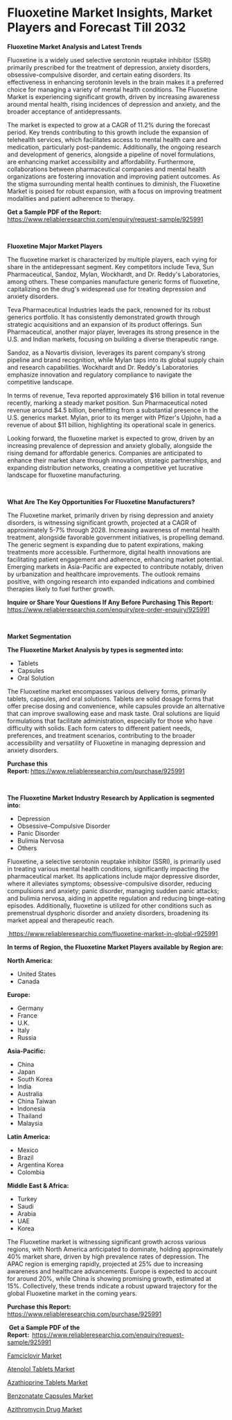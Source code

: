 <p><h1>Fluoxetine Market Insights, Market Players and Forecast Till 2032</h1></p><p><strong>Fluoxetine Market Analysis and Latest Trends</strong></p>
<p><p>Fluoxetine is a widely used selective serotonin reuptake inhibitor (SSRI) primarily prescribed for the treatment of depression, anxiety disorders, obsessive-compulsive disorder, and certain eating disorders. Its effectiveness in enhancing serotonin levels in the brain makes it a preferred choice for managing a variety of mental health conditions. The Fluoxetine Market is experiencing significant growth, driven by increasing awareness around mental health, rising incidences of depression and anxiety, and the broader acceptance of antidepressants.</p><p>The market is expected to grow at a CAGR of 11.2% during the forecast period. Key trends contributing to this growth include the expansion of telehealth services, which facilitates access to mental health care and medication, particularly post-pandemic. Additionally, the ongoing research and development of generics, alongside a pipeline of novel formulations, are enhancing market accessibility and affordability. Furthermore, collaborations between pharmaceutical companies and mental health organizations are fostering innovation and improving patient outcomes. As the stigma surrounding mental health continues to diminish, the Fluoxetine Market is poised for robust expansion, with a focus on improving treatment modalities and patient adherence to therapy.</p></p>
<p><strong>Get a Sample PDF of the Report:&nbsp;</strong> <a href="https://www.reliableresearchiq.com/enquiry/request-sample/925991?utm_campaign=1117&utm_medium=2&utm_source=Github&utm_content=ia&utm_term=08032025&utm_id=fluoxetine">https://www.reliableresearchiq.com/enquiry/request-sample/925991</a></p>
<p>&nbsp;</p>
<p><strong>Fluoxetine Major Market Players</strong></p>
<p><p>The fluoxetine market is characterized by multiple players, each vying for share in the antidepressant segment. Key competitors include Teva, Sun Pharmaceutical, Sandoz, Mylan, Wockhardt, and Dr. Reddy's Laboratories, among others. These companies manufacture generic forms of fluoxetine, capitalizing on the drug's widespread use for treating depression and anxiety disorders.</p><p>Teva Pharmaceutical Industries leads the pack, renowned for its robust generics portfolio. It has consistently demonstrated growth through strategic acquisitions and an expansion of its product offerings. Sun Pharmaceutical, another major player, leverages its strong presence in the U.S. and Indian markets, focusing on building a diverse therapeutic range.</p><p>Sandoz, as a Novartis division, leverages its parent company’s strong pipeline and brand recognition, while Mylan taps into its global supply chain and research capabilities. Wockhardt and Dr. Reddy's Laboratories emphasize innovation and regulatory compliance to navigate the competitive landscape. </p><p>In terms of revenue, Teva reported approximately $16 billion in total revenue recently, marking a steady market position. Sun Pharmaceutical noted revenue around $4.5 billion, benefitting from a substantial presence in the U.S. generics market. Mylan, prior to its merger with Pfizer's Upjohn, had a revenue of about $11 billion, highlighting its operational scale in generics. </p><p>Looking forward, the fluoxetine market is expected to grow, driven by an increasing prevalence of depression and anxiety globally, alongside the rising demand for affordable generics. Companies are anticipated to enhance their market share through innovation, strategic partnerships, and expanding distribution networks, creating a competitive yet lucrative landscape for fluoxetine manufacturing.</p></p>
<p>&nbsp;</p>
<p><strong>What Are The Key Opportunities For Fluoxetine Manufacturers?</strong></p>
<p><p>The Fluoxetine market, primarily driven by rising depression and anxiety disorders, is witnessing significant growth, projected at a CAGR of approximately 5-7% through 2028. Increasing awareness of mental health treatment, alongside favorable government initiatives, is propelling demand. The generic segment is expanding due to patent expirations, making treatments more accessible. Furthermore, digital health innovations are facilitating patient engagement and adherence, enhancing market potential. Emerging markets in Asia-Pacific are expected to contribute notably, driven by urbanization and healthcare improvements. The outlook remains positive, with ongoing research into expanded indications and combined therapies likely to fuel further growth.</p></p>
<p><strong>Inquire or Share Your Questions If Any Before Purchasing This Report:</strong> <a href="https://www.reliableresearchiq.com/enquiry/pre-order-enquiry/925991?utm_campaign=1117&utm_medium=2&utm_source=Github&utm_content=ia&utm_term=08032025&utm_id=fluoxetine">https://www.reliableresearchiq.com/enquiry/pre-order-enquiry/925991</a></p>
<p>&nbsp;</p>
<p><strong>Market Segmentation</strong></p>
<p><strong>The Fluoxetine Market Analysis by types is segmented into:</strong></p>
<p><ul><li>Tablets</li><li>Capsules</li><li>Oral Solution</li></ul></p>
<p><p>The Fluoxetine market encompasses various delivery forms, primarily tablets, capsules, and oral solutions. Tablets are solid dosage forms that offer precise dosing and convenience, while capsules provide an alternative that can improve swallowing ease and mask taste. Oral solutions are liquid formulations that facilitate administration, especially for those who have difficulty with solids. Each form caters to different patient needs, preferences, and treatment scenarios, contributing to the broader accessibility and versatility of Fluoxetine in managing depression and anxiety disorders.</p></p>
<p><strong>Purchase this Report:&nbsp;</strong><a href="https://www.reliableresearchiq.com/purchase/925991?utm_campaign=1117&utm_medium=2&utm_source=Github&utm_content=ia&utm_term=08032025&utm_id=fluoxetine">https://www.reliableresearchiq.com/purchase/925991</a></p>
<p>&nbsp;</p>
<p><strong>The Fluoxetine Market Industry Research by Application is segmented into:</strong></p>
<p><ul><li>Depression</li><li>Obsessive–Compulsive Disorder</li><li>Panic Disorder</li><li>Bulimia Nervosa</li><li>Others</li></ul></p>
<p><p>Fluoxetine, a selective serotonin reuptake inhibitor (SSRI), is primarily used in treating various mental health conditions, significantly impacting the pharmaceutical market. Its applications include major depressive disorder, where it alleviates symptoms; obsessive-compulsive disorder, reducing compulsions and anxiety; panic disorder, managing sudden panic attacks; and bulimia nervosa, aiding in appetite regulation and reducing binge-eating episodes. Additionally, fluoxetine is utilized for other conditions such as premenstrual dysphoric disorder and anxiety disorders, broadening its market appeal and therapeutic reach.</p></p>
<p><a href="https://www.reliableresearchiq.com/fluoxetine-market-in-global-r925991?utm_campaign=1117&utm_medium=2&utm_source=Github&utm_content=ia&utm_term=08032025&utm_id=fluoxetine">&nbsp;https://www.reliableresearchiq.com/fluoxetine-market-in-global-r925991</a></p>
<p><strong>In terms of Region, the Fluoxetine Market Players available by Region are:</strong></p>
<p>
    <p> <strong> North America: </strong>
        <ul>
            <li>United States</li>
            <li>Canada</li>
        </ul>
        </p> 
    <p> <strong> Europe: </strong>
        <ul>
            <li>Germany</li>
            <li>France</li>
            <li>U.K.</li>
            <li>Italy</li>
            <li>Russia</li>
        </ul>
        </p> 
    <p> <strong> Asia-Pacific: </strong>
        <ul>
            <li>China</li>
            <li>Japan</li>
            <li>South Korea</li>
            <li>India</li>
            <li>Australia</li>
            <li>China Taiwan</li>
            <li>Indonesia</li>
            <li>Thailand</li>
            <li>Malaysia</li>
        </ul>
        </p> 
    <p> <strong> Latin America: </strong>
        <ul>
            <li>Mexico</li>
            <li>Brazil</li>
            <li>Argentina Korea</li>
            <li>Colombia</li>
        </ul>
        </p> 
    <p> <strong> Middle East & Africa: </strong>
        <ul>
            <li>Turkey</li>
            <li>Saudi</li>
            <li>Arabia</li>
            <li>UAE</li>
            <li>Korea</li>
        </ul>
    </p>
    </p>
<p><p>The Fluoxetine market is witnessing significant growth across various regions, with North America anticipated to dominate, holding approximately 40% market share, driven by high prevalence rates of depression. The APAC region is emerging rapidly, projected at 25% due to increasing awareness and healthcare advancements. Europe is expected to account for around 20%, while China is showing promising growth, estimated at 15%. Collectively, these trends indicate a robust upward trajectory for the global Fluoxetine market in the coming years.</p></p>
<p><strong>Purchase this Report: </strong><a href="https://www.reliableresearchiq.com/purchase/925991?utm_campaign=1117&utm_medium=2&utm_source=Github&utm_content=ia&utm_term=08032025&utm_id=fluoxetine">https://www.reliableresearchiq.com/purchase/925991</a></p>
<p>&nbsp;<strong>Get a Sample PDF of the Report:&nbsp;&nbsp;</strong><a href="https://www.reliableresearchiq.com/enquiry/request-sample/925991?utm_campaign=1117&utm_medium=2&utm_source=Github&utm_content=ia&utm_term=08032025&utm_id=fluoxetine">https://www.reliableresearchiq.com/enquiry/request-sample/925991</a></p>
<p><strong></strong></p>
<p><p><a href="https://github.com/ayondaylos/Market-Research-Report-List-1/blob/main/famciclovir-market.md?utm_campaign=1117&utm_medium=2&utm_source=Github&utm_content=ia&utm_term=08032025&utm_id=fluoxetine">Famciclovir Market</a></p><p><a href="https://github.com/laveeasaadrh/Market-Research-Report-List-1/blob/main/atenolol-tablets-market.md?utm_campaign=1117&utm_medium=2&utm_source=Github&utm_content=ia&utm_term=08032025&utm_id=fluoxetine">Atenolol Tablets Market</a></p><p><a href="https://github.com/bichukapac/Market-Research-Report-List-1/blob/main/azathioprine-tablets-market.md?utm_campaign=1117&utm_medium=2&utm_source=Github&utm_content=ia&utm_term=08032025&utm_id=fluoxetine">Azathioprine Tablets Market</a></p><p><a href="https://github.com/madethkijori/Market-Research-Report-List-1/blob/main/benzonatate-capsules-market.md?utm_campaign=1117&utm_medium=2&utm_source=Github&utm_content=ia&utm_term=08032025&utm_id=fluoxetine">Benzonatate Capsules Market</a></p><p><a href="https://github.com/leoustolja/Market-Research-Report-List-1/blob/main/azithromycin-drug-market.md?utm_campaign=1117&utm_medium=2&utm_source=Github&utm_content=ia&utm_term=08032025&utm_id=fluoxetine">Azithromycin Drug Market</a></p></p>
